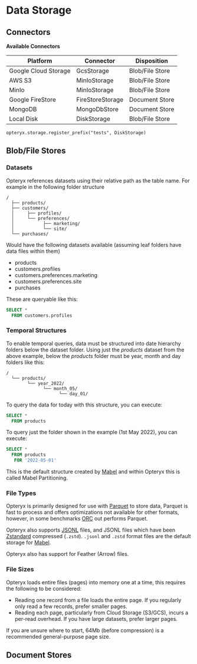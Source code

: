 # Data Storage



## Connectors

**Available Connectors**

Platform             | Connector         | Disposition
-------------------- | ----------------- | ---------------------
Google Cloud Storage | GcsStorage        | Blob/File Store
AWS S3               | MinIoStorage      | Blob/File Store
MinIo                | MinIoStorage      | Blob/File Store
Google FireStore     | FireStoreStorage  | Document Store
MongoDB              | MongoDbStore      | Document Store
Local Disk           | DiskStorage       | Blob/File Store

~~~
opteryx.storage.register_prefix("tests", DiskStorage)
~~~

## Blob/File Stores

### Datasets

Opteryx references datasets using their relative path as the table name. For example in the following folder structure

~~~
/
  ├── products/
  ├── customers/
  │     ├── profiles/
  │     └── preferences/
  │           ├── marketing/
  │           └── site/
  └── purchases/ 
~~~

Would have the following datasets available (assuming leaf folders have data files within them)

- products
- customers.profiles
- customers.preferences.marketing
- customers.preferences.site
- purchases

These are queryable like this:

~~~sql
SELECT *
  FROM customers.profiles
~~~

### Temporal Structures

To enable temporal queries, data must be structured into date hierarchy folders below the dataset folder. Using just the _products_ dataset from the above example, below the _products_ folder must be year, month and day folders like this:

~~~
/
  └── products/
        └── year_2022/
              └── month_05/
                    └── day_01/
~~~

To query the data for today with this structure, you can execute:

~~~sql
SELECT *
  FROM products
~~~

To query just the folder shown in the example (1st May 2022), you can execute:

~~~sql
SELECT *
  FROM products
   FOR '2022-05-01'
~~~

This is the default structure created by [Mabel](https://github.com/mabel-dev/mabel) and within Opteryx this is called Mabel Partitioning.

### File Types

Opteryx is primarily designed for use with [Parquet](https://parquet.apache.org/) to store data, Parquet is fast to process and offers optimizations not available for other formats, however, in some benchmarks [ORC](https://orc.apache.org/) out performs Parquet.

Opteryx also supports [JSONL](https://jsonlines.org/) files, and JSONL files which have been [Zstandard](http://facebook.github.io/zstd/) compressed (`.zstd`). `.jsonl` and `.zstd` format files are the default storage for [Mabel](https://github.com/mabel-dev/mabel).

Opteryx also has support for Feather (Arrow) files.

### File Sizes

Opteryx loads entire files (pages) into memory one at a time, this requires the following to be considered:

- Reading one record from a file loads the entire page. If you regularly only read a few records, prefer smaller pages.
- Reading each page, particularly from Cloud Storage (S3/GCS), incurs a per-read overhead. If you have large datasets, prefer larger pages.

If you are unsure where to start, 64Mb (before compression) is a recommended general-purpose page size.

## Document Stores